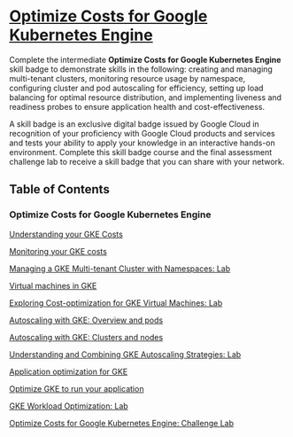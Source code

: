 # [Optimize Costs for Google Kubernetes Engine](https://www.cloudskillsboost.google/course_templates/655)

Complete the intermediate **Optimize Costs for Google Kubernetes Engine** skill badge to demonstrate skills in the following: creating and managing multi-tenant clusters, monitoring resource usage by namespace, configuring cluster and pod autoscaling for efficiency, setting up load balancing for optimal resource distribution, and implementing liveness and readiness probes to ensure application health and cost-effectiveness.

A skill badge is an exclusive digital badge issued by Google Cloud in recognition of your proficiency with Google Cloud products and services and tests your ability to apply your knowledge in an interactive hands-on environment. Complete this skill badge course and the final assessment challenge lab to receive a skill badge that you can share with your network.

## Table of Contents

### Optimize Costs for Google Kubernetes Engine

[Understanding your GKE Costs](https://www.cloudskillsboost.google/course_sessions/13158921/video/464667)

[Monitoring your GKE costs](https://www.cloudskillsboost.google/course_sessions/13158921/video/464668)

[Managing a GKE Multi-tenant Cluster with Namespaces: Lab](https://www.cloudskillsboost.google/course_sessions/13158921/labs/464669)

[Virtual machines in GKE](https://www.cloudskillsboost.google/course_sessions/13158921/video/464670)

[Exploring Cost-optimization for GKE Virtual Machines: Lab](https://www.cloudskillsboost.google/course_sessions/13158921/labs/464671)

[Autoscaling with GKE: Overview and pods](https://www.cloudskillsboost.google/course_sessions/13158921/video/464672)

[Autoscaling with GKE: Clusters and nodes](https://www.cloudskillsboost.google/course_sessions/13158921/video/464673)

[Understanding and Combining GKE Autoscaling Strategies: Lab](https://www.cloudskillsboost.google/course_sessions/13158921/labs/464674)

[Application optimization for GKE](https://www.cloudskillsboost.google/course_sessions/13158921/video/464675)

[Optimize GKE to run your application](https://www.cloudskillsboost.google/course_sessions/13158921/video/464676)

[GKE Workload Optimization: Lab](https://www.cloudskillsboost.google/course_sessions/13158921/labs/464677)

[Optimize Costs for Google Kubernetes Engine: Challenge Lab](https://www.cloudskillsboost.google/course_sessions/13158921/labs/464678)


